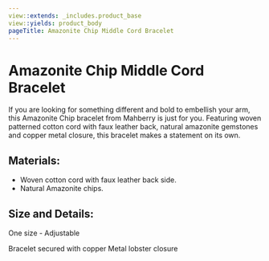 ```yaml
---
view::extends: _includes.product_base
view::yields: product_body
pageTitle: Amazonite Chip Middle Cord Bracelet
---
```


# Amazonite Chip Middle Cord Bracelet

If you are looking for something different and bold to embellish your arm, this Amazonite Chip bracelet from Mahberry is just for you. Featuring woven patterned cotton cord with faux leather back, natural amazonite gemstones and copper metal closure, this bracelet makes a statement on its own.

## Materials:

- Woven cotton cord with faux leather back side.
- Natural Amazonite chips.

## Size and Details:

One size - Adjustable

Bracelet secured with copper Metal lobster closure
